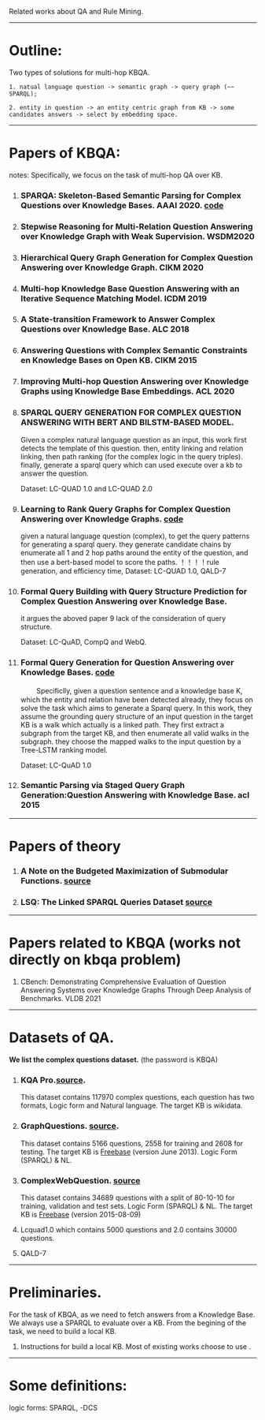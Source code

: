    Related works about QA and Rule Mining.

------------------------------
# Outline:
   Two types of solutions for multi-hop KBQA.
   
    1. natual language question -> semantic graph -> query graph (~~ SPARQL);
    
    2. entity in question -> an entity centric graph from KB -> some candidates answers -> select by embedding space.

------------------------------
# Papers of KBQA:
  notes: Specifically, we focus on the task of multi-hop QA over KB.
  
1. ### SPARQA: Skeleton-Based Semantic Parsing for Complex Questions over Knowledge Bases. AAAI 2020. [code](https://github.com/nju-websoft/SPARQA)
2. ### Stepwise Reasoning for Multi-Relation Question Answering over Knowledge Graph with Weak Supervision. WSDM2020
3. ### Hierarchical Query Graph Generation for Complex Question Answering over Knowledge Graph. CIKM 2020
4. ### Multi-hop Knowledge Base Question Answering with an Iterative Sequence Matching Model. ICDM 2019
5. ### A State-transition Framework to Answer Complex Questions over Knowledge Base. ALC 2018
6. ### Answering Questions with Complex Semantic Constraints en Knowledge Bases on Open KB. CIKM 2015
7. ### Improving Multi-hop Question Answering over Knowledge Graphs using Knowledge Base Embeddings. ACL 2020
8. ### SPARQL QUERY GENERATION FOR COMPLEX QUESTION ANSWERING WITH BERT AND BILSTM-BASED MODEL.
   Given a complex natural language question as an input, this work first detects the template of this question. then, entity linking and relation linking, then path ranking (for the complex logic in the query triples). finally, generate a sparql query which can used execute over a kb to answer the question.
  
   Dataset: LC-QUAD 1.0 and LC-QUAD 2.0
  
9. ### Learning to Rank Query Graphs for Complex Question Answering over Knowledge Graphs. [code](https://github.com/AskNowQA/KrantikariQA)
   given a natural language question (complex), to get the query patterns for generating a sparql query. they generate candidate chains by enumerate all 1 and 2 hop paths around the entity of the question, and then use a bert-based model to score the paths. 
   ！！！！rule generation, and efficiency time,
   Dataset: LC-QUAD 1.0, QALD-7
  
10. ### Formal Query Building with Query Structure Prediction for Complex Question Answering over Knowledge Base.
    it argues the aboved paper 9 lack of the consideration of query structure.
    
    Dataset: LC-QuAD, CompQ and WebQ.
    
11. ### Formal Query Generation for Question Answering over Knowledge Bases. [code](https://github.com/AskNowQA/SQG.)
    　　 Specificlly, given a question sentence and a knowledge base K, which the entity and relation have been detected already, they focus on solve the task which      aims to generate a Sparql query.  In this work, they assume the grounding query structure of an input question in the target KB is a walk which actually is a        linked path. They first extract a subgraph from the target KB, and then enumerate all valid walks in the subgraph. they choose the mapped walks to the input        question by a Tree-LSTM ranking model.
     
     Dataset: LC-QuAD 1.0
12. ### Semantic Parsing via Staged Query Graph Generation:Question Answering with Knowledge Base. acl 2015

 
------------------------------ 
# Papers of theory
1. ### A Note on the Budgeted Maximization of Submodular Functions. [source](http://reports-archive.adm.cs.cmu.edu/anon/cald/CMU-CALD-05-103.pdf)
2. ### LSQ: The Linked SPARQL Queries Dataset [source](https://aidanhogan.com/docs/LSQ_ISWC2015.pdf)


------------------------------
# Papers related to KBQA (works not directly on kbqa problem)
1. CBench: Demonstrating Comprehensive Evaluation of Question Answering Systems over Knowledge Graphs Through Deep Analysis of Benchmarks. VLDB 2021 

------------------------------
# Datasets of QA.
**We list the complex questions dataset.** (the password is KBQA)
1. ### KQA Pro.[source](https://github.com/shijx12/KQAPro_Baselines).
   This dataset contains 117970 complex questions, each question has two formats, Logic form and Natural language. The target KB is wikidata. 
2. ### GraphQuestions. [source](https://pan.baidu.com/s/1N_WBCmoQIvNCk_W4oFHeKA).
   This dataset contains 5166 questions, 2558 for training and 2608 for testing. The target KB is [Freebase](https://pan.baidu.com/s/1FWwv1R_7JtO_mpk_6pL_TQ) (version June 2013). Logic Form (SPARQL) & NL.
3. ### ComplexWebQuestion. [source](https://pan.baidu.com/s/106vC73W9WKXyuuFcaoPIuQ)
   This dataset contains 34689 questions with a split of 80-10-10 for training, validation and test sets. Logic Form (SPARQL) & NL. The target KB is [Freebase](https://pan.baidu.com/s/1CCxljj_yH9S3Y4Zeh6epmw) (version 2015-08-09)

4. Lcquad1.0 which contains 5000 questions and 2.0 contains 30000 questions.

6. QALD-7


------------------------------
# Preliminaries.
   For the task of KBQA, as we need to fetch answers from a Knowledge Base. We always use a SPARQL to evaluate over a KB. From the begining of the task, we need to build a local KB. 
   1. Instructions for build a local KB. Most of existing works choose to use . 

------------------------------
# Some definitions:
   logic forms: SPARQL, -DCS
